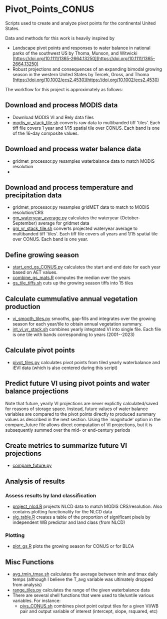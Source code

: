 # Pivot_Points_CONUS
Scripts used to create and analyze pivot points for the continental United States. 

Data and methods for this work is heavily inspired by  
 -  Landscape pivot points and responses to water balance in national parks of the southwest US by Thoma, Munson, and Witwicki [https://doi.org/10.1111/1365-2664.13250](https://doi.org/10.1111/1365-2664.13250)
 -  Robust projections and consequences of an expanding bimodal growing season in the western United States by Tercek, Gross, and Thoma [https://doi.org/10.1002/ecs2.4530](https://doi.org/10.1002/ecs2.4530)


The workflow for this project is approximately as follows:

## Download and process MODIS data

- Download MODIS VI and Rely data files
- [modis_yr_stack_tile.sh](src/modis_yr_stack_tile.sh) converts raw data to multibanded tiff 'tiles'. Each tiff file covers 1 year and 1/15 spatial tile over CONUS. Each band is one of the 16-day composite values.


## Download and process water balance data

- gridmet_processor.py resamples waterbalance data to match MODIS resolution
- 

## Download and process temperature and precipitation data

- gridmet_processor.py resamples gridMET data to match to MODIS resolution/CRS
- [gm_wateryear_average.py](src/gm_wateryear_average.py) calculates the wateryear (October-September) average for gridmet data
- [gm_yr_stack_tile.sh](src/gm_yr_stack_tile.sh) converts projected wateryear average to multibanded tiff 'tiles'. Each tiff file covers all years and 1/15 spatial tile over CONUS. Each band is one year.



## Define growing season

- [start_end_gs_CONUS.py](src/start_end_gs_CONUS.py) calculates the start and end date for each year based on AET values.
- [combine_gs_mats.R](src/combine_gs_mats.R) computes the median over the years
- [gs_tile_tiffs.sh](src/gs_tile_tiffs.sh) cuts up the growing season tiffs into 15 tiles 




## Calculate cummulative annual vegetation production

- [vi_smooth_tiles.py](src/vi_smooth_tiles.py) smooths, gap-fills and integrates over the growing season for each year/tile to obtain annual vegetation summary.
- [int_vi_yr_stack.sh](src/int_vi_yr_stack.sh) combines yearly integrated VI into single file. Each file is one tile with bands corresponding to years (2001--2023)





## Calculate pivot points

- [pivot_tiles.py](src/pivot_tiles.py) calculates pivot points from tiled yearly waterbalance and iEVI data (which is also centered during this script)


## Predict future VI using pivot points and water balance projections

Note that future, yearly VI projections are never explictly calculated/saved for reasons of storage space. Instead, future values of water balance variables are compared to the pivot points directly to produced summary values as described in the next section. Using the `magnitude' option in the compare_future file allows direct computation of VI projections, but it is subsequently summed over the mid- or end-century periods


## Create metrics to summarize future VI projections

- [compare_future.py](src/compare_future.py)


## Analysis of results

### Assess results by land classification
- [project_nlcd.R](src/project_nlcd.R) projects NLCD data to match MODIS CRS/resolution. Also contains plotting functionality for the NLCD data 
- [sig_table.R](src/sig_table.R) creates a table of the proportion of significant pixels by independent WB predictor and land class (from NLCD) 



### Plotting

- [plot_gs.R](src/plot_gs.R) plots the growing season for CONUS or for BLCA

## Misc Functions
- [avg_tmin_tmax.sh](src/avg_tmin_tmax.sh) calculates the average between tmin and tmax daily temps (although I believe the T_avg variable was ultimately dropped from analysis)
- [range_tiles.py](src/range_tiles.py) calculates the range of the given waterbalance data
- There are several shell functions that were used to tile/untile various variables. For instance:
  - [pivs_CONUS.sh](src/pivs_CONUS.sh) combines pivot point output tiles for a given VI/WB pair and output variable of interest (intercept, slope, rsquared, etc)

